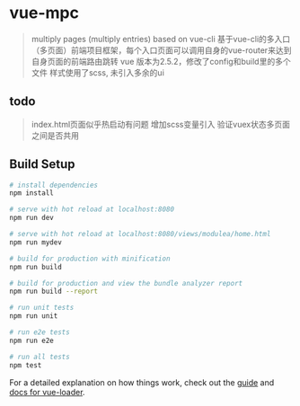 # vue-mpc

> multiply pages (multiply entries) based on vue-cli
> 基于vue-cli的多入口（多页面）前端项目框架，每个入口页面可以调用自身的vue-router来达到自身页面的前端路由跳转
> vue 版本为2.5.2，修改了config和build里的多个文件
> 样式使用了scss, 未引入多余的ui

## todo
> index.html页面似乎热启动有问题
> 增加scss变量引入
> 验证vuex状态多页面之间是否共用


## Build Setup

``` bash
# install dependencies
npm install

# serve with hot reload at localhost:8080
npm run dev

# serve with hot reload at localhost:8080/views/modulea/home.html
npm run mydev

# build for production with minification
npm run build

# build for production and view the bundle analyzer report
npm run build --report

# run unit tests
npm run unit

# run e2e tests
npm run e2e

# run all tests
npm test
```

For a detailed explanation on how things work, check out the [guide](http://vuejs-templates.github.io/webpack/) and [docs for vue-loader](http://vuejs.github.io/vue-loader).
